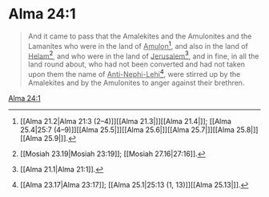 # Alma 24:1

> And it came to pass that the Amalekites and the Amulonites and the Lamanites who were in the land of <u>Amulon</u>[^a], and also in the land of <u>Helam</u>[^b], and who were in the land of <u>Jerusalem</u>[^c], and in fine, in all the land round about, who had not been converted and had not taken upon them the name of <u>Anti-Nephi-Lehi</u>[^d], were stirred up by the Amalekites and by the Amulonites to anger against their brethren.

[Alma 24:1](https://www.churchofjesuschrist.org/study/scriptures/bofm/alma/24?lang=eng&id=p1#p1)


[^a]: [[Alma 21.2|Alma 21:3 (2–4)]][[Alma 21.3|]][[Alma 21.4|]]; [[Alma 25.4|25:7 (4–9)]][[Alma 25.5|]][[Alma 25.6|]][[Alma 25.7|]][[Alma 25.8|]][[Alma 25.9|]].  
[^b]: [[Mosiah 23.19|Mosiah 23:19]]; [[Mosiah 27.16|27:16]].  
[^c]: [[Alma 21.1|Alma 21:1]].  
[^d]: [[Alma 23.17|Alma 23:17]]; [[Alma 25.1|25:13 (1, 13)]][[Alma 25.13|]].  
